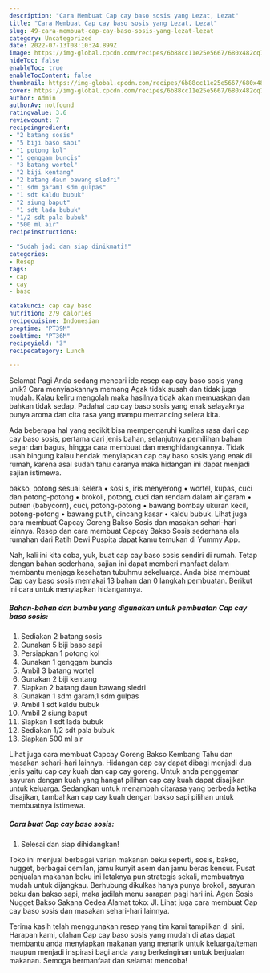 ```yaml
---
description: "Cara Membuat Cap cay baso sosis yang Lezat, Lezat"
title: "Cara Membuat Cap cay baso sosis yang Lezat, Lezat"
slug: 49-cara-membuat-cap-cay-baso-sosis-yang-lezat-lezat
category: Uncategorized
date: 2022-07-13T08:10:24.899Z
image: https://img-global.cpcdn.com/recipes/6b88cc11e25e5667/680x482cq70/cap-cay-baso-sosis-foto-resep-utama.jpg
hideToc: false
enableToc: true
enableTocContent: false
thumbnail: https://img-global.cpcdn.com/recipes/6b88cc11e25e5667/680x482cq70/cap-cay-baso-sosis-foto-resep-utama.jpg
cover: https://img-global.cpcdn.com/recipes/6b88cc11e25e5667/680x482cq70/cap-cay-baso-sosis-foto-resep-utama.jpg
author: Admin
authorAv: notfound
ratingvalue: 3.6
reviewcount: 7
recipeingredient:
- "2 batang sosis"
- "5 biji baso sapi"
- "1 potong kol"
- "1 genggam buncis"
- "3 batang wortel"
- "2 biji kentang"
- "2 batang daun bawang sledri"
- "1 sdm garam1 sdm gulpas"
- "1 sdt kaldu bubuk"
- "2 siung baput"
- "1 sdt lada bubuk"
- "1/2 sdt pala bubuk"
- "500 ml air"
recipeinstructions:

- "Sudah jadi dan siap dinikmati!"
categories:
- Resep
tags:
- cap
- cay
- baso

katakunci: cap cay baso 
nutrition: 279 calories
recipecuisine: Indonesian
preptime: "PT39M"
cooktime: "PT36M"
recipeyield: "3"
recipecategory: Lunch

---
```



Selamat Pagi Anda sedang mencari ide resep cap cay baso sosis yang unik? Cara menyiapkannya memang Agak tidak susah dan tidak juga mudah. Kalau keliru mengolah maka hasilnya tidak akan memuaskan dan bahkan tidak sedap. Padahal cap cay baso sosis yang enak selayaknya punya aroma dan cita rasa yang mampu memancing selera kita.


Ada beberapa hal yang sedikit bisa mempengaruhi kualitas rasa dari cap cay baso sosis, pertama dari jenis bahan, selanjutnya pemilihan bahan segar dan bagus, hingga cara membuat dan menghidangkannya. Tidak usah bingung kalau hendak menyiapkan cap cay baso sosis yang enak di rumah, karena asal sudah tahu caranya maka hidangan ini dapat menjadi sajian istimewa.

bakso, potong sesuai selera • sosi s, iris menyerong • wortel, kupas, cuci dan potong-potong • brokoli, potong, cuci dan rendam dalam air garam • putren (babycorn), cuci, potong-potong • bawang bombay ukuran kecil, potong-potong • bawang putih, cincang kasar • kaldu bubuk. Lihat juga cara membuat Capcay Goreng Bakso Sosis dan masakan sehari-hari lainnya. Resep dan cara membuat Capcay Bakso Sosis sederhana ala rumahan dari Ratih Dewi Puspita dapat kamu temukan di Yummy App.


Nah, kali ini kita coba, yuk, buat cap cay baso sosis sendiri di rumah. Tetap dengan bahan sederhana, sajian ini dapat memberi manfaat dalam membantu menjaga kesehatan tubuhmu sekeluarga. Anda bisa membuat Cap cay baso sosis memakai 13 bahan dan 0 langkah pembuatan. Berikut ini cara untuk menyiapkan hidangannya.

<!--inarticleads1-->

##### Bahan-bahan dan bumbu yang digunakan untuk pembuatan Cap cay baso sosis:

1. Sediakan 2 batang sosis
1. Gunakan 5 biji baso sapi
1. Persiapkan 1 potong kol
1. Gunakan 1 genggam buncis
1. Ambil 3 batang wortel
1. Gunakan 2 biji kentang
1. Siapkan 2 batang daun bawang sledri
1. Gunakan 1 sdm garam,1 sdm gulpas
1. Ambil 1 sdt kaldu bubuk
1. Ambil 2 siung baput
1. Siapkan 1 sdt lada bubuk
1. Sediakan 1/2 sdt pala bubuk
1. Siapkan 500 ml air


Lihat juga cara membuat Capcay Goreng Bakso Kembang Tahu dan masakan sehari-hari lainnya. Hidangan cap cay dapat dibagi menjadi dua jenis yaitu cap cay kuah dan cap cay goreng. Untuk anda penggemar sayuran dengan kuah yang hangat pilihan cap cay kuah dapat disajikan untuk keluarga. Sedangkan untuk menambah citarasa yang berbeda ketika disajikan, tambahkan cap cay kuah dengan bakso sapi pilihan untuk membuatnya istimewa. 

<!--inarticleads2-->

##### Cara buat Cap cay baso sosis:


1. Selesai dan siap dihidangkan!

Toko ini menjual berbagai varian makanan beku seperti, sosis, bakso, nugget, berbagai cemilan, jamu kunyit asem dan jamu beras kencur. Pusat penjualan makanan beku ini letaknya pun strategis sekali, membuatnya mudah untuk dijangkau. Berhubung dikulkas hanya punya brokoli, sayuran beku dan bakso sapi, maka jadilah menu sarapan pagi hari ini. Agen Sosis Nugget Bakso Sakana Cedea Alamat toko: Jl. Lihat juga cara membuat Cap cay baso sosis dan masakan sehari-hari lainnya. 

Terima kasih telah menggunakan resep yang tim kami tampilkan di sini. Harapan kami, olahan Cap cay baso sosis yang mudah di atas dapat membantu anda menyiapkan makanan yang menarik untuk keluarga/teman maupun menjadi inspirasi bagi anda yang berkeinginan untuk berjualan makanan. Semoga bermanfaat dan selamat mencoba!
